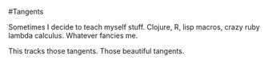 #Tangents

Sometimes I decide to teach myself stuff. Clojure, R, lisp macros,
crazy ruby lambda calculus. Whatever fancies me.

This tracks those tangents. Those beautiful tangents.
